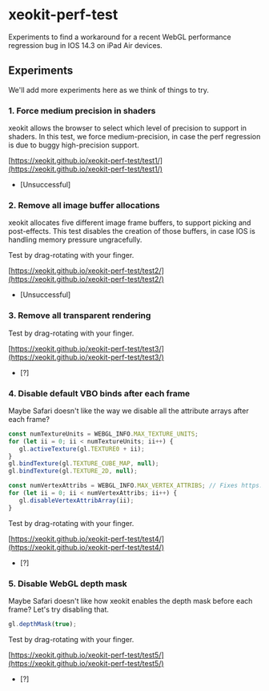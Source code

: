 # xeokit-perf-test

Experiments to find a workaround for a recent WebGL performance regression bug in IOS 14.3 on iPad Air devices.

## Experiments

We'll add more experiments here as we think of things to try.

### 1. Force medium precision in shaders

xeokit allows the browser to select which level of precision to support in shaders. In this test, we force medium-precision, 
in case the perf regression is due to buggy high-precision support.

[https://xeokit.github.io/xeokit-perf-test/test1/](https://xeokit.github.io/xeokit-perf-test/test1/)

* [Unsuccessful]

### 2. Remove all image buffer allocations

xeokit allocates five different image frame buffers, to support picking and post-effects. This test disables the creation 
of those buffers, in case IOS is handling memory pressure ungracefully. 

Test by drag-rotating with your finger.  

[https://xeokit.github.io/xeokit-perf-test/test2/](https://xeokit.github.io/xeokit-perf-test/test2/)

* [Unsuccessful] 


### 3. Remove all transparent rendering

Test by drag-rotating with your finger.

[https://xeokit.github.io/xeokit-perf-test/test3/](https://xeokit.github.io/xeokit-perf-test/test3/)

* [?] 

### 4. Disable default VBO binds after each frame

Maybe Safari doesn't like the way we disable all the attribute arrays after each frame?

````javascript
const numTextureUnits = WEBGL_INFO.MAX_TEXTURE_UNITS;
for (let ii = 0; ii < numTextureUnits; ii++) {
   gl.activeTexture(gl.TEXTURE0 + ii);
}
gl.bindTexture(gl.TEXTURE_CUBE_MAP, null);
gl.bindTexture(gl.TEXTURE_2D, null);

const numVertexAttribs = WEBGL_INFO.MAX_VERTEX_ATTRIBS; // Fixes https://github.com/xeokit/xeokit-sdk/issues/174
for (let ii = 0; ii < numVertexAttribs; ii++) {
   gl.disableVertexAttribArray(ii);
}
````

Test by drag-rotating with your finger.

[https://xeokit.github.io/xeokit-perf-test/test4/](https://xeokit.github.io/xeokit-perf-test/test4/)

* [?]

### 5. Disable WebGL depth mask

Maybe Safari doesn't like how xeokit enables the depth mask before each frame? Let's try disabling that. 

````javascript
gl.depthMask(true);
````

Test by drag-rotating with your finger.

[https://xeokit.github.io/xeokit-perf-test/test5/](https://xeokit.github.io/xeokit-perf-test/test5/)

* [?]